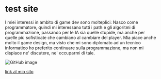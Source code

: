 # test site

I miei interessi in ambito di game dev sono molteplici: Nasco come programmatore, quindi mi interessano tutti i path e gli algoritmi di programmazione, passando per le IA sia quelle stupide, ma anche per quelle più sofisticate che cambiano al cambiare del player. Mia piace anche molto il game design, ma visto che mi sono diplomato ad un tecnico informatico ho preferito continuare sulla programmazione, ma non mi dispiace ne' discutere, ne' occuparmi di tale.



![GitHub image](https://steamuserimages-a.akamaihd.net/ugc/531756854837023059/7BA2237110DB39391D5948B8189F7DD9C3D25255/)

[link al mio sito](https://github.com/LapoRighini/InnerSource-Lab)
